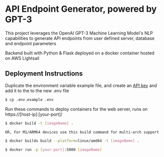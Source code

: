 
#  API Endpoint Generator, powered by GPT-3


This project leverages the OpenAI GPT-3 Machine Learning Model's NLP capabilities to generate API endpoints from user defined server, database and endpoint parameters

Backend built with Python & Flask deployed on a docker container hosted on AWS Lightsail


## Deployment Instructions

 Duplicate the environment variable example file, and create an [API key](https://beta.openai.com/account/api-keys) and add it to the to the new .env file 
  
   ```bash
   $ cp .env.example .env
   ```


Run these commands to deploy containers for the web server, runs on https://[host-ip]:[your-port]/
 
 
 ```bash
 $ docker build -t [imageName] .
 
 OR, For M1/ARM64 devices use this build command for multi-arch support 
 
 $ docker buildx build --platform=linux/amd64 -t [imageName] .
 ```
 
 ```bash
 $ docker run -p [your-port]:5000 [imageName]
 ```

